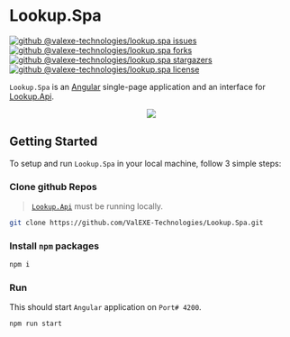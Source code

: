 # Lookup.Spa

<!--
[![npm @valexe-technologies/lookup.spa package](https://img.shields.io/npm/v/@valexe-technologies/lookup.spa)](https://www.npmjs.com/package/@valexe-technologies/lookup.spa)
-->
[![github @valexe-technologies/lookup.spa issues](https://img.shields.io/github/issues/ValEXE-Technologies/Lookup.Spa)](https://github.com/ValEXE-Technologies/Lookup.Spa/issues)
[![github @valexe-technologies/lookup.spa forks](https://img.shields.io/github/forks/ValEXE-Technologies/Lookup.Spa)](https://github.com/ValEXE-Technologies/Lookup.Spa/network/members)
[![github @valexe-technologies/lookup.spa stargazers](https://img.shields.io/github/stars/ValEXE-Technologies/Lookup.Spa)](https://github.com/ValEXE-Technologies/Lookup.Spa/stargazers)
[![github @valexe-technologies/lookup.spa license](https://img.shields.io/github/license/ValEXE-Technologies/Lookup.Spa)](https://github.com/ValEXE-Technologies/Lookup.Spa/LICENSE)

`Lookup.Spa` is an [Angular](https://angular.io/) single-page application and an interface for [Lookup.Api](https://github.com/ValEXE-Technologies/Lookup.Api).

<p align="center">
    <img src="https://user-images.githubusercontent.com/75196744/123368816-1d688100-d59a-11eb-94f3-0afe1daad869.png">
</p>

## Getting Started

To setup and run `Lookup.Spa` in your local machine, follow 3 simple steps:

### Clone github Repos

> [`Lookup.Api`](https://github.com/ValEXE-Technologies/Lookup.Api) must be running locally.

```bash
git clone https://github.com/ValEXE-Technologies/Lookup.Spa.git
```

### Install `npm` packages

```bash
npm i
```

### Run

This should start `Angular` application on `Port# 4200`.

```bash
npm run start
```
